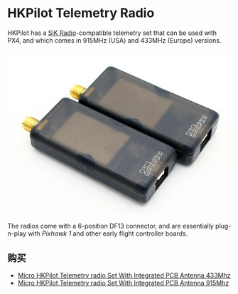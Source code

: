 # HKPilot Telemetry Radio

HKPilot has a [SiK Radio](../telemetry/sik_radio.md)-compatible telemetry set that can be used with PX4, and which comes in 915MHz (USA) and 433MHz (Europe) versions.

![HKPilot SiK Radio](../../assets/hardware/telemetry/hkpilot_telemetry_radio_v2.jpg)

The radios come with a 6-position DF13 connector, and are essentially plug-n-play with *Pixhawk 1* and other early flight controller boards.

## 购买

* [Micro HKPilot Telemetry radio Set With Integrated PCB Antenna 433Mhz](https://hobbyking.com/en_us/micro-hkpilot-telemetry-radio-set-with-integrated-pcb-antenna-433mhz.html)
* [Micro HKPilot Telemetry radio Set With Integrated PCB Antenna 915Mhz](https://hobbyking.com/en_us/micro-hkpilot-telemetry-radio-set-with-integrated-pcb-antenna-915mhz.html)